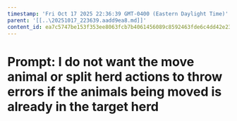 ```yaml
---
timestamp: 'Fri Oct 17 2025 22:36:39 GMT-0400 (Eastern Daylight Time)'
parent: '[[..\20251017_223639.aadd9ea8.md]]'
content_id: ea7c5747be153f353ee8063fcb7b4061456089c8592463fde6c4dd42e23eaa4c
---
```


# Prompt: I do not want the move animal or split herd actions to throw errors if the animals being moved is already in the target herd
